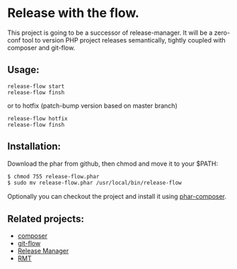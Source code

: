 Release with the flow.
======================

This project is going to be a successor of release-manager. It will be a zero-conf tool 
to version PHP project releases semantically, tightly coupled with composer and git-flow.

Usage:
------

    release-flow start
    release-flow finsh

or to hotfix (patch-bump version based on master branch)

    release-flow hotfix
    release-flow finsh


Installation:
-------------

Download the phar from github, then chmod and move it to your $PATH:

   ```bash
   $ chmod 755 release-flow.phar
   $ sudo mv release-flow.phar /usr/local/bin/release-flow
   ```

Optionally you can checkout the project and install it using [phar-composer](https://github.com/clue/phar-composer).


Related projects:
-----------------

* [composer](https://github.com/composer/composer)
* [git-flow](https://github.com/nvie/gitflow)
* [Release Manager](https://github.com/bonndan/release-manager)
* [RMT](https://github.com/liip/RMT)